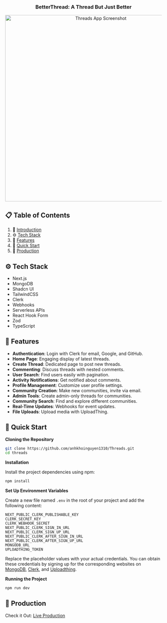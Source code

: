 <div align="center">
  <h3 align="center">BetterThread: A Thread But Just Better</h3>
  <img src="/mnt/data/Screenshot%202024-10-23%20at%203.55.29%20PM.png" alt="Threads App Screenshot" width="600"/>
</div>

## 📋 Table of Contents

1. 🤖 [Introduction](#introduction)
2. ⚙️ [Tech Stack](#tech-stack)
3. 🔋 [Features](#features)
4. 🤸 [Quick Start](#quick-start)
5. 🚀 [Production](#Production)

## ⚙️ Tech Stack

- Next.js
- MongoDB
- Shadcn UI
- TailwindCSS
- Clerk
- Webhooks
- Serverless APIs
- React Hook Form
- Zod
- TypeScript

## 🔋 Features

- **Authentication**: Login with Clerk for email, Google, and GitHub.
- **Home Page**: Engaging display of latest threads.
- **Create Thread**: Dedicated page to post new threads.
- **Commenting**: Discuss threads with nested comments.
- **User Search**: Find users easily with pagination.
- **Activity Notifications**: Get notified about comments.
- **Profile Management**: Customize user profile settings.
- **Community Creation**: Make new communities, invite via email.
- **Admin Tools**: Create admin-only threads for communities.
- **Community Search**: Find and explore different communities.
- **Real-Time Updates**: Webhooks for event updates.
- **File Uploads**: Upload media with UploadThing.

## 🤸 Quick Start

**Cloning the Repository**

```bash
git clone https://github.com/anhkhoinguyen1310/Threads.git
cd threads
```

**Installation**

Install the project dependencies using npm:

```bash
npm install
```

**Set Up Environment Variables**

Create a new file named `.env` in the root of your project and add the following content:

```env
NEXT_PUBLIC_CLERK_PUBLISHABLE_KEY
CLERK_SECRET_KEY
CLERK_WEBHOOK_SECRET
NEXT_PUBLIC_CLERK_SIGN_IN_URL
NEXT_PUBLIC_CLERK_SIGN_UP_URL
NEXT_PUBLIC_CLERK_AFTER_SIGN_IN_URL
NEXT_PUBLIC_CLERK_AFTER_SIGN_UP_URL
MONGODB_URL
UPLOADTHING_TOKEN
```

Replace the placeholder values with your actual credentials. You can obtain these credentials by signing up for the corresponding websites on [MongoDB](https://www.mongodb.com/), [Clerk](https://clerk.com/), and [Uploadthing](https://uploadthing.com/).

**Running the Project**

```bash
npm run dev
```

## 🚀 Production

Check it Out: [Live Production](https://betterthreads.vercel.app/)

